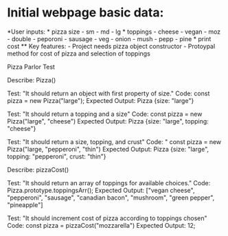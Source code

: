 # Initial webpage basic data:
  *User inputs:
    * pizza size
      - sm
      - md
      - lg
    * toppings
      - cheese
        - vegan
        - moz
        - double
      - peporoni
      - sausage
      - veg
        - onion
        - mush
        - pepp
        - pine
    * print cost
    ** Key features:
        - Project needs pizza object constructor
        - Protoypal method for cost of pizza and selection of toppings


Pizza Parlor Test

Describe: Pizza()

Test: "It should return an object with first property of size."
Code: const pizza = new Pizza("large");
Expected Output: Pizza {size: "large"}

Test: "It should return a topping and a size"
Code: const pizza = new Pizza("large", "cheese")
Expected Output: Pizza {size: "large", topping: "cheese"}

Test: "It should return a size, topping, and crust"
Code: " const pizza = new Pizza("large, "pepperoni", "thin")
Expected Output: Pizza {size: "large", topping: "pepperoni", crust: "thin"}

Describe: pizzaCost()

Test: "It should return an array of toppings for available choices."
Code: Pizza.prototype.toppingsArr();
Expected Output: ["vegan cheese", "pepperoni", "sausage", "canadian bacon", "mushroom", "green pepper", "pineapple"]

Test: "It should increment cost of pizza according to toppings chosen"
Code: const pizza = pizzaCost("mozzarella")
Expected Output: 12;

